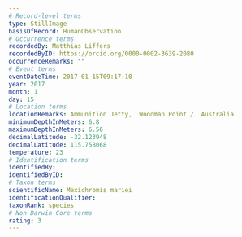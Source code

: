 ```yaml
---
# Record-level terms
type: StillImage
basisOfRecord: HumanObservation
# Occurrence terms
recordedBy: Matthias Liffers
recordedByID: https://orcid.org/0000-0002-3639-2080
occurrenceRemarks: ""
# Event terms
eventDateTime: 2017-01-15T09:17:10
year: 2017
month: 1
day: 15
# Location terms
locationRemarks: Ammunition Jetty,  Woodman Point /  Australia
minimumDepthInMeters: 6.8
maximumDepthInMeters: 6.56
decimalLatitude: -32.123948
decimalLatitude: 115.758068
temperature: 23
# Identification terms
identifiedBy: 
identifiedByID: 
# Taxon terms
scientificName: Mexichromis mariei
identificationQualifier: 
taxonRank: species
# Non Darwin Core terms
rating: 3
---
```

